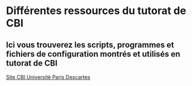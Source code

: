 # Différentes ressources du tutorat de CBI
<h2>Ici vous trouverez les scripts, programmes et fichiers de configuration montrés et utilisés en tutorat de CBI</h2>
<a href="https://www.ens.math-info.univ-paris5.fr/cbi/doku.php?id=accueil">Site CBI Université Paris Descartes</a>
